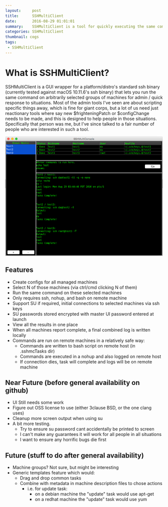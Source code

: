 ```yaml
---
layout:     post
title:      SSHMultiClient
date:       2016-08-29 01:01:01
summary:    SSHMultiClient is a tool for quickly executing the same command to a large number of machines quickly and easily.
categories: SSHMultiClient
thumbnail: cogs
tags:
 - SSHMultiClient
---
```


# What is SSHMultiClient?

SSHMultiClient is a GUI wrapper for a platform/distro's standard ssh binary (currently tested against macOS 10.11.6's ssh binary) that lets you run the same command on arbitrarily selected groups of machines for admin / quick response to situations. 
Most of the admin tools I've seen are about scripting specific things away, which is fine for giant corps, but a lot of us need just reactionary tools where say new $frighteningPatch or $configChange needs to be made, and this is designed to help people in those situations.
Specifically that person was me, but I've since talked to a fair number of people who are interested in such a tool.


![Image](/images/SSHMultiClient-v0.5.png)


## Features

 * Create configs for all managed machines
 * Select N of those machines (via ctrl/cmd clicking N of them)
 * Run the same command on these selected machines
 * Only requires ssh, nohup, and bash on remote machine
 * Support SU if required, initial connections to selected machines via ssh keys
 * SU passwords stored encrypted with master UI password entered at launch
 * View all the results in one place
 * When all machines report complete, a final combined log is written locally
 * Commands are run on remote machines in a relatively safe way:
   * Commands are written to bash script on remote host (in .sshmcTasks dir)
   * Commands are executed in a nohup and also logged on remote host
   * If connection dies, task will complete and logs will be on remote machine


## Near Future (before general availability on github)

 * UI Still needs some work
 * Figure out OSS license to use (either 3clause BSD, or the one clang uses)
 * Cleanup more screen output when using su
 * A bit more testing. 
   * Try to ensure su password cant accidentally be printed to screen
   * I can't make any guarantees it will work for all people in all situations
   * I want to ensure any horrific bugs die first


## Future (stuff to do after general availability)
 
 * Machine groups? Not sure, but might be interesting
 * Generic templates feature which would:
   * Drag and drop common tasks
   * Combine with metadata in machine description files to chose actions
     * i.e. for update task:
       * on a debian machine the "update" task would use apt-get 
       * on a redhat machine the "update" task would use yum
